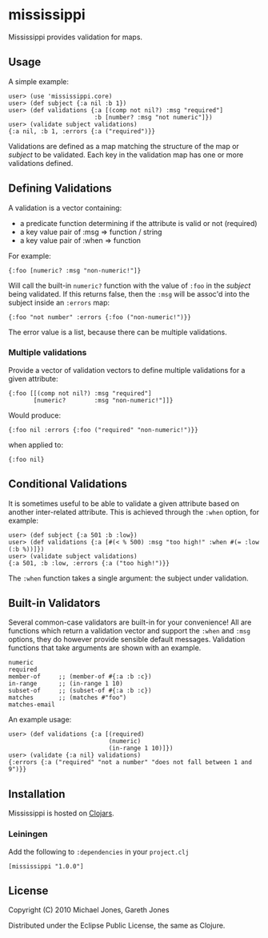 # mississippi

Mississippi provides validation for maps.

## Usage

A simple example:

    user> (use 'mississippi.core)
    user> (def subject {:a nil :b 1})
    user> (def validations {:a [(comp not nil?) :msg "required"]
                            :b [number? :msg "not numeric"]})
    user> (validate subject validations)
    {:a nil, :b 1, :errors {:a ("required")}}

Validations are defined as a map matching the structure of the map or
_subject_ to be validated. Each key in the validation map has one or
more validations defined.

## Defining Validations

A validation is a vector containing: 

* a predicate function determining if the attribute is valid or not (required)
* a key value pair of :msg => function / string 
* a key value pair of :when => function

For example:

    {:foo [numeric? :msg "non-numeric!"]}

Will call the built-in `numeric?` function with the value of `:foo` in
the _subject_ being validated. If this returns false, then the `:msg`
will be assoc'd into the subject inside an `:errors` map:

    {:foo "not number" :errors {:foo ("non-numeric!")}}

The error value is a list, because there can be multiple validations.

### Multiple validations

Provide a vector of validation vectors to define multiple validations
for a given attribute:

    {:foo [[(comp not nil?) :msg "required"]
           [numeric?        :msg "non-numeric!"]]}

Would produce:

    {:foo nil :errors {:foo ("required" "non-numeric!")}}

when applied to:

    {:foo nil}

## Conditional Validations

It is sometimes useful to be able to validate a given attribute based
on another inter-related attribute. This is achieved through the
`:when` option, for example:

    user> (def subject {:a 501 :b :low})
    user> (def validations {:a [#(< % 500) :msg "too high!" :when #(= :low (:b %))]})
    user> (validate subject validations)
    {:a 501, :b :low, :errors {:a ("too high!")}}

The `:when` function takes a single argument: the subject under
validation.

## Built-in Validators

Several common-case validators are built-in for your convenience! All
are functions which return a validation vector and support the `:when`
and `:msg` options, they do however provide sensible default messages.
Validation functions that take arguments are shown with an example.

    numeric
    required
    member-of     ;; (member-of #{:a :b :c})
    in-range      ;; (in-range 1 10)
    subset-of     ;; (subset-of #{:a :b :c})
    matches       ;; (matches #"foo")
    matches-email

An example usage:

    user> (def validations {:a [(required)
                                (numeric)
                                (in-range 1 10)]})
    user> (validate {:a nil} validations)
    {:errors {:a ("required" "not a number" "does not fall between 1 and 9")}}

## Installation

Mississippi is hosted on [Clojars](http://www.clojars.org).

### Leiningen

Add the following to `:dependencies` in your `project.clj`

    [mississippi "1.0.0"]

## License

Copyright (C) 2010 Michael Jones, Gareth Jones

Distributed under the Eclipse Public License, the same as Clojure.

